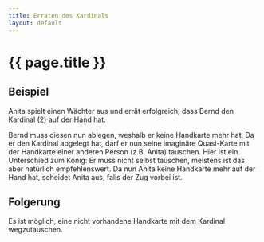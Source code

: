 ```yaml
---
title: Erraten des Kardinals
layout: default
---
```

# {{ page.title }}

## Beispiel

Anita spielt einen Wächter aus und errät erfolgreich, dass Bernd den Kardinal 
(2) auf der Hand hat. 

Bernd muss diesen nun ablegen, weshalb er keine Handkarte mehr
hat. Da er den Kardinal abgelegt hat, darf er nun seine imaginäre Quasi-Karte 
mit der Handkarte einer anderen Person (z.B. Anita) tauschen. Hier ist ein
Unterschied zum König: Er muss nicht selbst tauschen, meistens ist das aber
natürlich empfehlenswert. Da nun Anita keine Handkarte mehr auf der Hand hat, 
scheidet Anita aus, falls der Zug vorbei ist.

## Folgerung

Es ist möglich, eine nicht vorhandene Handkarte mit dem Kardinal wegzutauschen.
